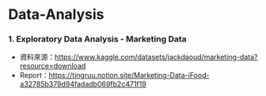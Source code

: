# Data-Analysis

### 1. Exploratory Data Analysis - Marketing Data
* 資料來源：https://www.kaggle.com/datasets/jackdaoud/marketing-data?resource=download
* Report：https://tingruu.notion.site/Marketing-Data-iFood-a32785b379d94fadadb069fb2c471f19
